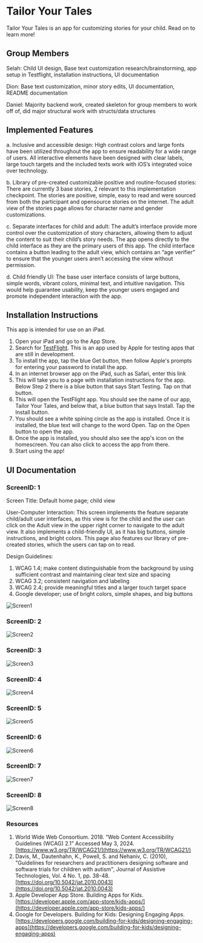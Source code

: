 # Tailor Your Tales
Tailor Your Tales is an app for customizing stories for your child. Read on to learn more!

## Group Members
Selah: Child UI design, Base text customization research/brainstorming, app setup in Testflight, installation instructions, UI documentation

Dion: Base text customization, minor story edits, UI documentation, README documentation

Daniel: Majority backend work, created skeleton for group members to work off of, did major structural work with structs/data structures


## Implemented Features
a.	Inclusive and accessible design: High contrast colors and large fonts have been utilized throughout the app to ensure readability for a wide range of users. 
All interactive elements have been designed with clear labels, large touch targets and the included texts work with iOS’s integrated voice over technology.

b.	Library of pre-created customizable positive and routine-focused stories: There are currently 3 base stories, 2 relevant to this implementation checkpoint. 
The stories are positive, simple, easy to read and were sourced from both the participant and opensource stories on the internet. 
The adult view of the stories page allows for character name and gender customizations.

c.	Separate interfaces for child and adult: The adult’s interface provide more control over the customization of story characters, 
allowing them to adjust the content to suit their child’s story needs. The app opens directly to the child interface as they are the primary users of this app. 
The child interface contains a button leading to the adult view, which contains an “age verifier” to ensure that the younger users aren’t accessing the view without permission. 

d.	Child friendly UI: The base user interface consists of large buttons, simple words, vibrant colors, minimal text, and intuitive navigation. 
This would help guarantee usability, keep the younger users engaged and promote independent interaction with the app.


## Installation Instructions
This app is intended for use on an iPad.

1) Open your iPad and go to the App Store.
2) Search for [TestFlight](https://testflight.apple.com). This is an app used by Apple for testing apps that are still in development.
3) To install the app, tap the blue Get button, then follow Apple's prompts for entering your password to install the app. 
4) In an internet browser app on the iPad, such as Safari, enter this link
5) This will take you to a page with installation instructions for the app. Below Step 2 there is a blue button that says Start Testing. Tap on that button.
6) This will open the TestFlight app. You should see the name of our app, Tailor Your Tales, and below that, a blue button that says Install. Tap the Install button.
7) You should see a white spining circle as the app is installed. Once it is installed, the blue text will change to the word Open. Tap on the Open button to open the app.
8) Once the app is installed, you should also see the app's icon on the homescreen. You can also click to access the app from there.
9) Start using the app!

## UI Documentation
### ScreenID: 1

Screen Title: Default home page; child view

User-Computer Interaction: This screen implements the feature separate child/adult user interfaces, as this view is for the child and the user can click on the Adult view in the upper right corner to navigate to the adult view. It also implements a child-friendly UI, as it has big buttons, simple instructions, and bright colors. This page also features our library of pre-created stories, which the users can tap on to read. 

Design Guidelines: 

1) WCAG 1.4; make content distinguishable from the background by using sufficient contrast and maintaining clear text size and spacing
2) WCAG 3.2; consistent navigation and labeling
3) WCAG 2.4; provide meaningful titles and a larger touch target space
4) Google developer; use of bright colors, simple shapes, and big buttons

![Screen1](https://github.com/Teaching-Accessibility/course-project-storyappteam/blob/main/UIDocImages/Screen1.png)

### ScreenID: 2
![Screen2](https://github.com/Teaching-Accessibility/course-project-storyappteam/blob/main/UIDocImages/Screen2.png)

### ScreenID: 3
![Screen3](https://github.com/Teaching-Accessibility/course-project-storyappteam/blob/main/UIDocImages/Screen3.png)

### ScreenID: 4
![Screen4](https://github.com/Teaching-Accessibility/course-project-storyappteam/blob/main/UIDocImages/Screen4.png)

### ScreenID: 5
![Screen5](https://github.com/Teaching-Accessibility/course-project-storyappteam/blob/main/UIDocImages/Screen5.png)

### ScreenID: 6
![Screen6](https://github.com/Teaching-Accessibility/course-project-storyappteam/blob/main/UIDocImages/Screen6.png)

### ScreenID: 7
![Screen7](https://github.com/Teaching-Accessibility/course-project-storyappteam/blob/main/UIDocImages/Screen7.png)

### ScreenID: 8
![Screen8](https://github.com/Teaching-Accessibility/course-project-storyappteam/blob/main/UIDocImages/Screen8.png)

### Resources
1) World Wide Web Consortium. 2018. “Web Content Accessibility Guidelines (WCAG) 2.1” Accessed May 3, 2024. [https://www.w3.org/TR/WCAG21/](https://www.w3.org/TR/WCAG21/)
2)  Davis, M., Dautenhahn, K., Powell, S. and Nehaniv, C. (2010), "Guidelines for researchers and practitioners designing software and software trials for children with autism", Journal of Assistive Technologies, Vol. 4 No. 1, pp. 38-48. [https://doi.org/10.5042/jat.2010.0043](https://doi.org/10.5042/jat.2010.0043)
3) Apple Developer App Store. Building Apps for Kids. [https://developer.apple.com/app-store/kids-apps/](https://developer.apple.com/app-store/kids-apps/)
4) Google for Developers. Building for Kids: Designing Engaging Apps. [https://developers.google.com/building-for-kids/designing-engaging-apps](https://developers.google.com/building-for-kids/designing-engaging-apps)







